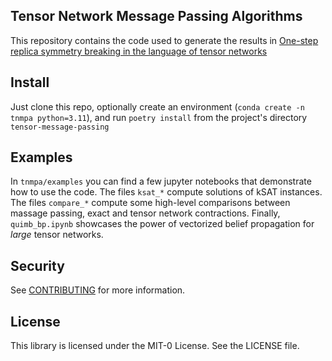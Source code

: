 ## Tensor Network Message Passing Algorithms

This repository contains the code used to generate the results in [One-step replica symmetry breaking in the language of tensor networks](https://arxiv.org/abs/2306.15004)

## Install

Just clone this repo, optionally create an environment (`conda create -n tnmpa python=3.11`), and run `poetry install` from the project's directory `tensor-message-passing`
 
## Examples

In `tnmpa/examples` you can find a few jupyter notebooks that demonstrate how to use the code. The files `ksat_*` compute solutions of kSAT instances. The files `compare_*` compute some high-level comparisons between massage passing, exact and tensor network contractions. Finally, `quimb_bp.ipynb` showcases the power of vectorized belief propagation for *large* tensor networks.

## Security

See [CONTRIBUTING](CONTRIBUTING.md#security-issue-notifications) for more information.

## License

This library is licensed under the MIT-0 License. See the LICENSE file.
